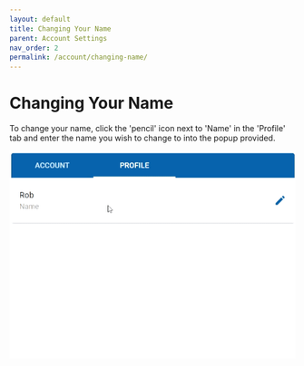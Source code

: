 ```yaml
---
layout: default
title: Changing Your Name
parent: Account Settings
nav_order: 2
permalink: /account/changing-name/
---
```


# Changing Your Name

To change your name, click the 'pencil' icon next to 'Name' in the 'Profile' tab and enter the name you wish to change to into the popup provided.

![Changing Name](../../gifs/changing-name.gif)
